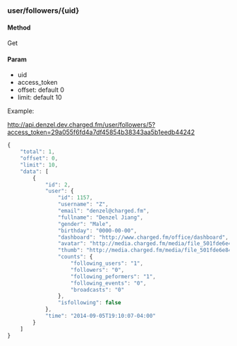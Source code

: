 ### **user/followers/{uid}**

#### **Method**

Get

#### **Param**

- uid
- access_token
- offset: default 0
- limit: default 10

Example:

http://api.denzel.dev.charged.fm/user/followers/5?access_token=29a055f6fd4a7df45854b38343aa5b1eedb44242

```javascript
{
    "total": 1,
    "offset": 0,
    "limit": 10,
    "data": [
        {
            "id": 2,
            "user": {
                "id": 1157,
                "username": "Z",
                "email": "denzel@charged.fm",
                "fullname": "Denzel Jiang",
                "gender": "Male",
                "birthday": "0000-00-00",
                "dashboard": "http://www.charged.fm/office/dashboard",
                "avatar": "http://media.charged.fm/media/file_501fde6e4e7c2.jpg",
                "thumb": "http://media.charged.fm/media/file_501fde6e84eda.jpg",
                "counts": {
                    "following_users": "1",
                    "followers": "0",
                    "following_peformers": "1",
                    "following_events": "0",
                    "broadcasts": "0"
                },
                "isfollowing": false
            },
            "time": "2014-09-05T19:10:07-04:00"
        }
    ]
}
```
